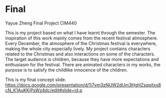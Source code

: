 # Final

Yayue Zheng Final Project CIM440

This is my project based on what I have learnt through the semester. The inspiration of this work mainly comes from the recent festival atmosphere. Every December, the atmosphere of the Christmas festival is everywhere, making the whole city especially lively. My project contains characters related to the Christmas and also interactions on some of the characters.  The target audience is children, because they have more expectations and enthusiasm for the festival. There are animated characters in my works, the purpose is to satisfy the childlike innocence of the children.


This is my final concept slide.
https://docs.google.com/presentation/d/1i7vm3zNUW2dUm3HgHZsqpitxs8cN_K1AuKKjPsWz4dc/edit#slide=id.p
